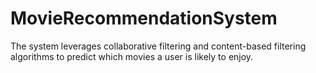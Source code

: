 # MovieRecommendationSystem
The system leverages collaborative filtering and content-based filtering algorithms to predict which movies a user is likely to enjoy.
